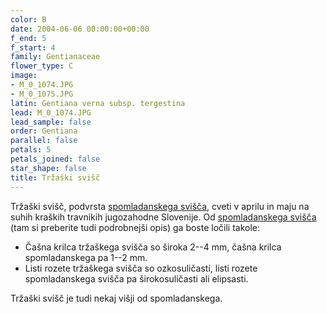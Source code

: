 ```yaml
---
color: B
date: 2004-06-06 00:00:00+00:00
f_end: 5
f_start: 4
family: Gentianaceae
flower_type: C
image:
- M_0_1074.JPG
- M_0_1075.JPG
latin: Gentiana verna subsp. tergestina
lead: M_0_1074.JPG
lead_sample: false
order: Gentiana
parallel: false
petals: 5
petals_joined: false
star_shape: false
title: Tržaški svišč
---
```

Tržaški svišč, podvrsta [spomladanskega svišča](../gentianavernassp.verna/), cveti v aprilu in maju na suhih kraških travnikih jugozahodne Slovenije. Od [spomladanskega svišča](../gentianavernassp.verna/) (tam si preberite tudi podrobnejši opis) ga boste ločili takole:

-   Čašna krilca tržaškega svišča so široka 2--4 mm, čašna krilca spomladanskega pa 1--2 mm.
-   Listi rozete tržaškega svišča so ozkosuličasti, listi rozete spomladanskega svišča pa širokosuličasti ali elipsasti.

Tržaški svišč je tudi nekaj višji od spomladanskega.
